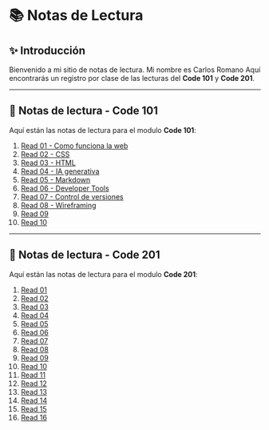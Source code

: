 # 📚 Notas de Lectura

## ✨ Introducción
Bienvenido a mi sitio de notas de lectura. Mi nombre es Carlos Romano  Aquí encontrarás un registro por clase de las lecturas del  **Code 101** y **Code 201**.

---

## 🚀 Notas de lectura - Code 101
Aquí están las notas de lectura para el modulo **Code 101**:

1. [Read 01 - Como funciona la web ](./101/read01.md)  
2. [Read 02 - CSS ](./101/read02.md)  
3. [Read 03 - HTML](./101/read03.md)  
4. [Read 04 - IA generativa](./101/read04.md)  
5. [Read 05 - Markdown](./101/read05.md)  
6. [Read 06 - Developer Tools](./101/read06.md)  
7. [Read 07 - Control de versiones](./101/read07.md)  
8. [Read 08 - Wireframing](./101/read08.md)  
9. [Read 09](./101/read09.md)  
10. [Read 10](./101/read10.md)  

---

## 🌟 Notas de lectura - Code 201
Aquí están las notas de lectura para el modulo **Code 201**:

1. [Read 01](./201/read01.md)  
2. [Read 02](./201/read02.md)  
3. [Read 03](./201/read03.md)  
4. [Read 04](./201/read04.md)  
5. [Read 05](./201/read05.md)  
6. [Read 06](./201/read06.md)  
7. [Read 07](./201/read07.md)  
8. [Read 08](./201/read08.md)  
9. [Read 09](./201/read09.md)  
10. [Read 10](./201/read10.md)  
11. [Read 11](./201/read11.md)  
12. [Read 12](./201/read12.md)  
13. [Read 13](./201/read13.md)  
14. [Read 14](./201/read14.md)  
15. [Read 15](./201/read15.md)  
16. [Read 16](./201/read16.md)  
